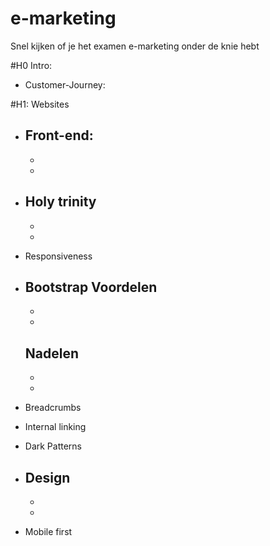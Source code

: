 # e-marketing
Snel kijken of je het examen e-marketing onder de knie hebt


#H0 Intro:

* Customer-Journey:


#H1: Websites

* Front-end:
	-
	-
	-

* Holy trinity
	-
	-
	-

* Responsiveness

* Bootstrap
	Voordelen
	-
	-
	-
	Nadelen
	-
	-
	-

* Breadcrumbs

* Internal linking

* Dark Patterns

* Design
	-
	-
	-

* Mobile first
